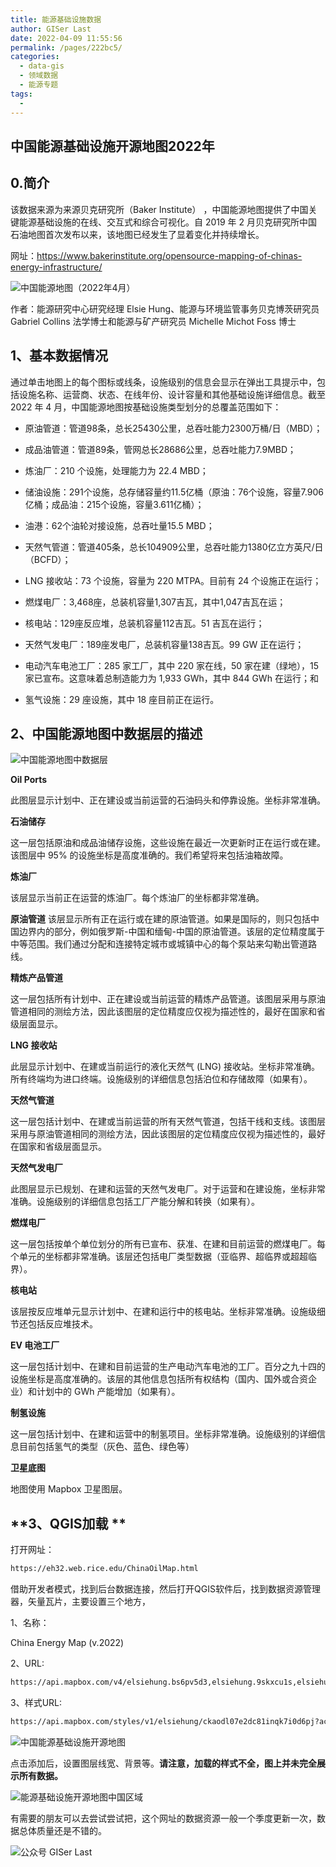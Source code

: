 ```yaml
---
title: 能源基础设施数据
author: GISer Last
date: 2022-04-09 11:55:56
permalink: /pages/222bc5/
categories:
  - data-gis
  - 领域数据
  - 能源专题
tags:
  - 
---
```

## 中国能源基础设施开源地图2022年

## 0.简介

该数据来源为来源贝克研究所（Baker Institute）  ，中国能源地图提供了中国关键能源基础设施的在线、交互式和综合可视化。自 2019 年 2 月贝克研究所中国石油地图首次发布以来，该地图已经发生了显着变化并持续增长。  

网址：https://www.bakerinstitute.org/opensource-mapping-of-chinas-energy-infrastructure/

![中国能源地图（2022年4月） ](http://pics.landcover100.com/pics///625104cf0359f.png)

作者：能源研究中心研究经理 Elsie Hung、能源与环境监管事务贝克博茨研究员 Gabriel Collins 法学博士和能源与矿产研究员 Michelle Michot Foss 博士  

## **1、基本数据情况**  

通过单击地图上的每个图标或线条，设施级别的信息会显示在弹出工具提示中，包括设施名称、运营商、状态、在线年份、设计容量和其他基础设施详细信息。截至 2022 年 4 月，中国能源地图按基础设施类型划分的总覆盖范围如下：

*   原油管道：管道98条，总长25430公里，总吞吐能力2300万桶/日（MBD）；
    
*   成品油管道：管道89条，管网总长28686公里，总吞吐能力7.9MBD；
    
*   炼油厂：210 个设施，处理能力为 22.4 MBD；
    
*   储油设施：291个设施，总存储容量约11.5亿桶（原油：76个设施，容量7.906亿桶；成品油：215个设施，容量3.611亿桶）；
    
*   油港：62个油轮对接设施，总吞吐量15.5 MBD；
    
*   天然气管道：管道405条，总长104909公里，总吞吐能力1380亿立方英尺/日（BCFD）；
    
*   LNG 接收站：73 个设施，容量为 220 MTPA。目前有 24 个设施正在运行；
    
*   燃煤电厂：3,468座，总装机容量1,307吉瓦，其中1,047吉瓦在运；
    
*   核电站：129座反应堆，总装机容量112吉瓦。51 吉瓦在运行；
    
*   天然气发电厂：189座发电厂，总装机容量138吉瓦。99 GW 正在运行；
    
*   电动汽车电池工厂：285 家工厂，其中 220 家在线，50 家在建（绿地），15 家已宣布。这意味着总制造能力为 1,933 GWh，其中 844 GWh 在运行；和
    
*   氢气设施：29 座设施，其中 18 座目前正在运行。
    

  

## **2、中国能源地图中数据层的描述**

![中国能源地图中数据层](http://pics.landcover100.com/pics///625104ef87b89.png)

**Oil Ports**

此图层显示计划中、正在建设或当前运营的石油码头和停靠设施。坐标非常准确。 

**石油储存**

这一层包括原油和成品油储存设施，这些设施在最近一次更新时正在运行或在建。该图层中 95% 的设施坐标是高度准确的。我们希望将来包括油箱故障。

**炼油厂**

该层显示当前正在运营的炼油厂。每个炼油厂的坐标都非常准确。

**原油管道**
该层显示所有正在运行或在建的原油管道。如果是国际的，则只包括中国边界内的部分，例如俄罗斯-中国和缅甸-中国的原油管道。该层的定位精度属于中等范围。我们通过分配和连接特定城市或城镇中心的每个泵站来勾勒出管道路线。

**精炼产品管道**

这一层包括所有计划中、正在建设或当前运营的精炼产品管道。该图层采用与原油管道相同的测绘方法，因此该图层的定位精度应仅视为描述性的，最好在国家和省级层面显示。

**LNG 接收站**

此层显示计划中、在建或当前运行的液化天然气 (LNG) 接收站。坐标非常准确。所有终端均为进口终端。设施级别的详细信息包括泊位和存储故障（如果有）。

**天然气管道**

这一层包括计划中、在建或当前运营的所有天然气管道，包括干线和支线。该图层采用与原油管道相同的测绘方法，因此该图层的定位精度应仅视为描述性的，最好在国家和省级层面显示。

**天然气发电厂**

此图层显示已规划、在建和运营的天然气发电厂。对于运营和在建设施，坐标非常准确。设施级别的详细信息包括工厂产能分解和转换（如果有）。

**燃煤电厂**

这一层包括按单个单位划分的所有已宣布、获准、在建和目前运营的燃煤电厂。每个单元的坐标都非常准确。该层还包括电厂类型数据（亚临界、超临界或超超临界）。

**核电站**

该层按反应堆单元显示计划中、在建和运行中的核电站。坐标非常准确。设施级细节还包括反应堆技术。

**EV 电池工厂**

这一层包括计划中、在建和目前运营的生产电动汽车电池的工厂。百分之九十四的设施坐标是高度准确的。该层的其他信息包括所有权结构（国内、国外或合资企业）和计划中的 GWh 产能增加（如果有）。

**制氢设施**

这一层包括计划中、在建和运营中的制氢项目。坐标非常准确。设施级别的详细信息目前包括氢气的类型（灰色、蓝色、绿色等）

**卫星底图**

地图使用 Mapbox 卫星图层。

  

## **3、QGIS加载  **

打开网址：

```html
https://eh32.web.rice.edu/ChinaOilMap.html
```

借助开发者模式，找到后台数据连接，然后打开QGIS软件后，找到数据资源管理器，矢量瓦片，主要设置三个地方，

1、名称：

China Energy Map (v.2022)

2、URL:

```html
https://api.mapbox.com/v4/elsiehung.bs6pv5d3,elsiehung.9skxcu1s,elsiehung.bl0h5u9t,mapbox.mapbox-streets-v8,elsiehung.0aw0wjs6,elsiehung.c41goary,elsiehung.0gpg4mx5,elsiehung.6nyf6wz9,elsiehung.5bbpomi9,elsiehung.1lxzpnuf,elsiehung.2t2z7a5n,elsiehung.2eks8n6r,elsiehung.2p5aob2h,elsiehung.5yd5br3a/{z}/{x}/{y}.vector.pbf?access\_token=pk.eyJ1IjoiZWxzaWVodW5nIiwiYSI6ImNpcXR1M2FnbjAwN2Zmd250Z291cjFjMzkifQ.jql5Lxg4FItFX9Gb3lZycA
```

3、样式URL:

```html
https://api.mapbox.com/styles/v1/elsiehung/ckaodl07e2dc81inqk7i0d6pj?access\_token=pk.eyJ1IjoiZWxzaWVodW5nIiwiYSI6ImNpcXR1M2FnbjAwN2Zmd250Z291cjFjMzkifQ.jql5Lxg4FItFX9Gb3lZycA
```

![中国能源基础设施开源地图](http://pics.landcover100.com/pics///62510585721d5.png)

点击添加后，设置图层线宽、背景等。**请注意，加载的样式不全，图上并未完全展示所有数据。**  

![能源基础设施开源地图中国区域](http://pics.landcover100.com/pics///6251059eab926.png)

有需要的朋友可以去尝试尝试把，这个网址的数据资源一般一个季度更新一次，数据总体质量还是不错的。  

 ![公众号 GISer Last](https://pics.landcover100.com/pics/image/202201281034183.png)

